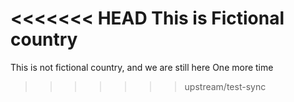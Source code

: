 <<<<<<< HEAD
This is Fictional country
=======
This is not fictional country, and we are still here
One more time
>>>>>>> upstream/test-sync
